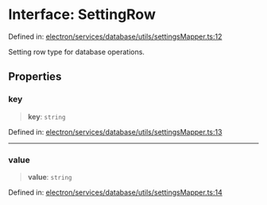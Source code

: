 # Interface: SettingRow

Defined in: [electron/services/database/utils/settingsMapper.ts:12](https://github.com/Nick2bad4u/Uptime-Watcher/blob/3cce0c3b352c8390536ca3c7399ece50a05faf18/electron/services/database/utils/settingsMapper.ts#L12)

Setting row type for database operations.

## Properties

### key

> **key**: `string`

Defined in: [electron/services/database/utils/settingsMapper.ts:13](https://github.com/Nick2bad4u/Uptime-Watcher/blob/3cce0c3b352c8390536ca3c7399ece50a05faf18/electron/services/database/utils/settingsMapper.ts#L13)

***

### value

> **value**: `string`

Defined in: [electron/services/database/utils/settingsMapper.ts:14](https://github.com/Nick2bad4u/Uptime-Watcher/blob/3cce0c3b352c8390536ca3c7399ece50a05faf18/electron/services/database/utils/settingsMapper.ts#L14)
